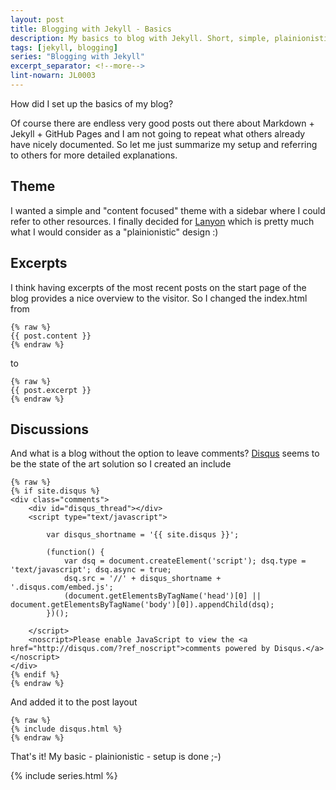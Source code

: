 ```yaml
---
layout: post
title: Blogging with Jekyll - Basics
description: My basics to blog with Jekyll. Short, simple, plainionistic.
tags: [jekyll, blogging]
series: "Blogging with Jekyll"
excerpt_separator: <!--more-->
lint-nowarn: JL0003
---
```


How did I set up the basics of my blog?

Of course there are endless very good posts out there about Markdown + Jekyll + GitHub Pages and I am not going to repeat what 
others already have nicely documented. So let me just summarize my setup and referring to others for more detailed explanations.

<!--more-->

## Theme

I wanted a simple and "content focused" theme with a sidebar where I could refer to other resources.
I finally decided for [Lanyon](http://lanyon.getpoole.com/) which is pretty much what I would consider as a "plainionistic" design :)


## Excerpts

I think having excerpts of the most recent posts on the start page of the blog provides a nice overview to the visitor.
So I changed the index.html from

```
{% raw %}
{{ post.content }}
{% endraw %}
```

to

```
{% raw %}
{{ post.excerpt }}
{% endraw %}
```

## Discussions

And what is a blog without the option to leave comments?
[Disqus](https://disqus.com/) seems to be the state of the art solution so I created an include

```
{% raw %}
{% if site.disqus %}
<div class="comments">
	<div id="disqus_thread"></div>
	<script type="text/javascript">

	    var disqus_shortname = '{{ site.disqus }}';

	    (function() {
	        var dsq = document.createElement('script'); dsq.type = 'text/javascript'; dsq.async = true;
	        dsq.src = '//' + disqus_shortname + '.disqus.com/embed.js';
	        (document.getElementsByTagName('head')[0] || document.getElementsByTagName('body')[0]).appendChild(dsq);
	    })();

	</script>
	<noscript>Please enable JavaScript to view the <a href="http://disqus.com/?ref_noscript">comments powered by Disqus.</a></noscript>
</div>
{% endif %}
{% endraw %}
```

And added it to the post layout

```
{% raw %}
{% include disqus.html %}
{% endraw %}
```

That's it! My basic - plainionistic - setup is done ;-)

{% include series.html %}


